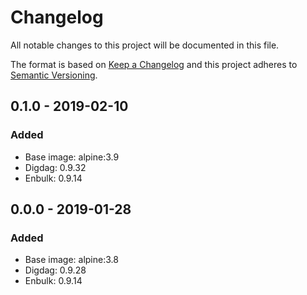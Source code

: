 # Changelog

All notable changes to this project will be documented in this file.

The format is based on [Keep a Changelog](http://keepachangelog.com/) and this project adheres to [Semantic Versioning](http://semver.org/).


## 0.1.0 - 2019-02-10

### Added

- Base image: alpine:3.9
- Digdag: 0.9.32
- Enbulk: 0.9.14

## 0.0.0 - 2019-01-28

### Added

- Base image: alpine:3.8
- Digdag: 0.9.28
- Enbulk: 0.9.14
